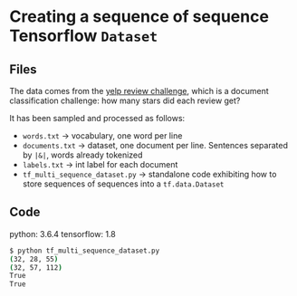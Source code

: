 # Creating a sequence of sequence Tensorflow `Dataset`

## Files

The data comes from the [yelp review challenge](https://www.yelp.com/dataset/challenge), which is a document classification challenge: how many stars did each review get?

It has been sampled and processed as follows:

* `words.txt` -> vocabulary, one word per line
* `documents.txt` -> dataset, one document per line. Sentences separated by `|&|`, words already tokenized
* `labels.txt` -> int label for each document
* `tf_multi_sequence_dataset.py` -> standalone code exhibiting how to store sequences of sequences into a `tf.data.Dataset`

## Code

python: 3.6.4
tensorflow: 1.8

```bash
$ python tf_multi_sequence_dataset.py
(32, 28, 55)
(32, 57, 112)
True
True
```